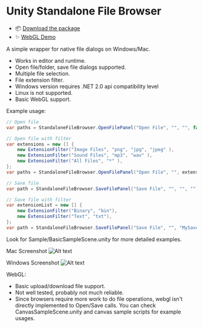 # Unity Standalone File Browser

- :package: [Download the package](https://github.com/quangdungtr/UnityStandaloneFileBrowser/blob/master/Package/StandaloneFileBrowser.unitypackage)
- :sparkles: [WebGL Demo](https://gkngkc.github.io/)

A simple wrapper for native file dialogs on Windows/Mac.

- Works in editor and runtime.
- Open file/folder, save file dialogs supported.
- Multiple file selection.
- File extension filter.
- Windows version requires .NET 2.0 api compatibility level 
- Linux is not supported.
- Basic WebGL support.

Example usage:

```csharp
// Open file
var paths = StandaloneFileBrowser.OpenFilePanel("Open File", "", "", false);

// Open file with filter
var extensions = new [] {
    new ExtensionFilter("Image Files", "png", "jpg", "jpeg" ),
    new ExtensionFilter("Sound Files", "mp3", "wav" ),
    new ExtensionFilter("All Files", "*" ),
};
var paths = StandaloneFileBrowser.OpenFilePanel("Open File", "", extensions, true);

// Save file
var path = StandaloneFileBrowser.SaveFilePanel("Save File", "", "", "");

// Save file with filter
var extensionList = new [] {
    new ExtensionFilter("Binary", "bin"),
    new ExtensionFilter("Text", "txt"),
};
var path = StandaloneFileBrowser.SaveFilePanel("Save File", "", "MySaveFile", extensionList);
```
Look for Sample/BasicSampleScene.unity for more detailed examples.

Mac Screenshot
![Alt text](/Images/sfb_mac.jpg?raw=true "Mac")

Windows Screenshot
![Alt text](/Images/sfb_win.jpg?raw=true "Win")

WebGL:
 - Basic upload/download file support.
 - Not well tested, probably not much reliable.
 - Since browsers require more work to do file operations, webgl isn't directly implemented to Open/Save calls. You can check CanvasSampleScene.unity and canvas sample scripts for example usages.
